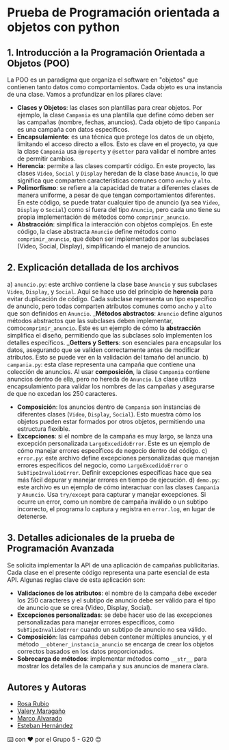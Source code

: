 # Prueba de Programación orientada a objetos con python

## 1. Introducción a la Programación Orientada a Objetos (POO)
La POO es un paradigma que organiza el software en "objetos" que contienen tanto datos como comportamientos. Cada objeto es una instancia de una clase. Vamos a profundizar en los pilares clave:
- **Clases y Objetos**: las clases son plantillas para crear objetos. Por ejemplo, la clase ```Campania``` es una plantilla que define cómo deben ser las campañas (nombre, fechas, anuncios). Cada objeto de tipo ```Campania``` es una campaña con datos específicos.
- **Encapsulamiento**: es una técnica que protege los datos de un objeto, limitando el acceso directo a ellos. Esto es clave en el proyecto, ya que la clase ```Campania``` usa ```@property``` y ```@setter``` para validar el nombre antes de permitir cambios.
- **Herencia**: permite a las clases compartir código. En este proyecto, las clases ```Video```, ```Social``` y ```Display``` heredan de la clase base ```Anuncio```, lo que significa que comparten características comunes como ```ancho``` y ```alto```.
- **Polimorfismo**: se refiere a la capacidad de tratar a diferentes clases de manera uniforme, a pesar de que tengan comportamientos diferentes. En este código, se puede tratar cualquier tipo de anuncio (ya sea ```Video```, ```Display``` o ```Social```) como si fuera del tipo ```Anuncio```, pero cada uno tiene su propia implementación de métodos como ```comprimir_anuncio```.
- **Abstracción**: simplifica la interacción con objetos complejos. En este código, la clase abstracta ```Anuncio``` define métodos como ```comprimir_anuncio```, que deben ser implementados por las subclases (Video, Social, Display), simplificando el manejo de anuncios.
  
## 2. Explicación detallada de los archivos
a) ```anuncio.py```: este archivo contiene la clase base ```Anuncio``` y sus subclases ```Video```, ```Display```, y ```Social```. Aquí se hace uso del principio de **herencia** para evitar duplicación de código. Cada subclase representa un tipo específico de anuncio, pero todas comparten atributos comunes como `ancho` y `alto` que son definidos en ```Anuncio```.
_**Métodos abstractos**: `Anuncio` define algunos métodos abstractos que las subclases deben implementar, como```comprimir_anuncio```. Este es un ejemplo de cómo la **abstracción** simplifica el diseño, permitiendo que las subclases solo implementen los detalles específicos.
_**Getters y Setters**: son esenciales para encapsular los datos, asegurando que se validen correctamente antes de modificar atributos. Esto se puede ver en la validación del tamaño del anuncio.
b) ```campania.py```: esta clase representa una campaña que contiene una colección de anuncios. Al usar **composición**, la clase ```Campania``` contiene anuncios dentro de ella, pero no hereda de ```Anuncio```. La clase utiliza encapsulamiento para validar los nombres de las campañas y asegurarse de que no excedan los 250 caracteres.
- **Composición**: los anuncios dentro de `Campania` son instancias de diferentes clases (`Video`, `Display`, `Social`). Esto muestra cómo los objetos pueden estar formados por otros objetos, permitiendo una estructura flexible.
- **Excepciones**: si el nombre de la campaña es muy largo, se lanza una excepción personalizada ```LargoExcedidoError```. Este es un ejemplo de cómo manejar errores específicos de negocio dentro del código.
c) ```error.py```: este archivo define excepciones personalizadas que manejan errores específicos del negocio, como ```LargoExcedidoError``` o ```SubTipoInvalidoError```. Definir excepciones específicas hace que sea más fácil depurar y manejar errores en tiempo de ejecución.
d) ```demo.py```: este archivo es un ejemplo de cómo interactuar con las clases ```Campania``` y ```Anuncio```. Usa ```try/except``` para capturar y manejar excepciones. Si ocurre un error, como un nombre de campaña inválido o un subtipo incorrecto, el programa lo captura y registra en ```error.log```, en lugar de detenerse.

## 3. Detalles adicionales de la prueba de Programación Avanzada
Se solicita implementar la API de una aplicación de campañas publicitarias. Cada clase en el presente código representa una parte esencial de esta API. Algunas reglas clave de esta aplicación son:
- **Validaciones de los atributos**: el nombre de la campaña debe exceder los 250 caracteres y el subtipo de anuncio debe ser válido para el tipo de anuncio que se crea (Video, Display, Social).
- **Excepciones personalizadas**: se debe hacer uso de las excepciones personalizadas para manejar errores específicos, como ```SubTipoInvalidoError``` cuando un subtipo de anuncio no sea válido.
- **Composición**: las campañas deben contener múltiples anuncios, y el método ```__obtener_instancia_anuncio``` se encarga de crear los objetos correctos basados en los datos proporcionados.
- **Sobrecarga de métodos**: implementar métodos como ```__str__``` para mostrar los detalles de la campaña y sus anuncios de manera clara.

## Autores y Autoras

- [Rosa Rubio](https://github.com/PaulinaRubioP)
- [Valery Maragaño](https://github.com/Valyxp)
- [Marco Alvarado](https://github.com/7pixel-cl)
- [Esteban Hernández](https://github.com/stivhc)

⌨️ con ❤️ por el Grupo 5 - G20 😊
